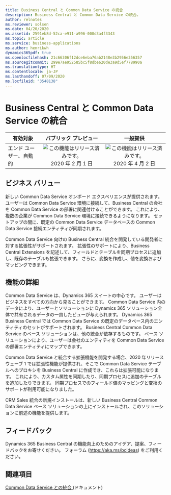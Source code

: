 ```yaml
---
title: Business Central と Common Data Service の統合
description: Business Central と Common Data Service の統合。
author: relnotes
ms.reviewer: solsen
ms.date: 04/20/2020
ms.assetid: 2591eb8d-52ca-e911-a996-000d3a4f3343
ms.topic: article
ms.service: business-applications
ms.author: henrikwh
dynamics365pdf: true
ms.openlocfilehash: 21c66306f12dce6eba76ab2148e3b2956e356357
ms.sourcegitcommit: 299e7ae952585bc5f8dbe620de3a9d5ef778990a
ms.translationtype: HT
ms.contentlocale: ja-JP
ms.lasthandoff: 07/09/2020
ms.locfileid: "3548138"
---
```

# <a name="business-central-integration-with-common-data-service"></a>Business Central と Common Data Service の統合


| 有効対象    |  パブリック プレビュー | 一般提供 | 
| ---------- | :----------: |:----------: |
|エンド ユーザー、自動的|![この機能はリリース済みです。](/dynamics365-release-plan/media/green-checkmark.png "この機能はリリース済みです。") 2020 年 2 月 1 日| ![この機能はリリース済みです。](/dynamics365-release-plan/media/green-checkmark.png "この機能はリリース済みです。") 2020 年 4 月 2 日|


## <a name="business-value"></a>ビジネス バリュー
<!-- bv start -->
新しい Common Data Service オンボード エクスペリエンスが提供されます。ユーザーは Common Data Service 環境に接続して、Business Central の会社を Common Data Service の部署に関連付けることができます。 これにより、複数の企業が Common Data Service 環境に接続できるようになります。 セットアップの間に、既定の Common Data Service データベースの Common Data Service 接続エンティティが同期されます。 

Common Data Service 向けの Business Central 統合を開発している開発者に対する拡張性がサポートされます。 拡張性のサポートにより、Business Central Extensions を記述して、フィールドとテーブルを同期プロセスに追加し、既存のテーブルも拡張できます。 さらに、変換を作成し、値を変換およびマッピングできます。
<!-- bv end -->



## <a name="feature-details"></a>機能の詳細
<!--feature detail start -->
Common Data Service は、Dynamics 365 スイートの中心です。 ユーザーはビジネスをすべての方向から見ることができます。 Common Data Service 内のデータにより、ユーザーとソリューションに Dynamics 365 ソリューション全体で共有されるデータの一貫したビューが与えられます。 Dynamics 365 Business Central では Common Data Service の既定のデータベース内のエンティティのセットがサポートされます。 Business Central Common Data Service のベース ソリューションは、他の統合が依存するものです。 ベース ソリューションにより、ユーザーは会社のエンティティを Common Data Service の部署エンティティにマップできます。 

Common Data Service と統合する拡張機能を開発する場合、2020 年リリース ウェーブ 1 では拡張性機能が提供され、そこで Common Data Service テーブルへのプロキシを Business Central に作成でき、これらは拡張可能になります。 これにより、カスタム属性を同期したり、同期プロセスに追加のテーブルを追加したりできます。 同期プロセスでのフィールド値のマッピングと変換のサポートが利用可能になりました。 

CRM Sales 統合の新規インストールは、新しい Business Central Common Data Service ベース ソリューションの上にインストールされ、このソリューションに前述の機能を提供します。
<!--feature detail end -->






## <a name="tell-us-what-you-think"></a>フィードバック
Dynamics 365 Business Central の機能向上のためのアイデア、提案、フィードバックをお寄せください。 フォーラム (https://aka.ms/bcideas) をご利用ください。




## <a name="see-also"></a>関連項目

<!--docs start-->
[Common Data Service との統合 ](https://docs.microsoft.com/dynamics365/business-central/admin-common-data-service) (ドキュメント)
<!--docs end-->
